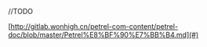 //TODO

[http://gitlab.wonhigh.cn/petrel-com-content/petrel-doc/blob/master/Petrel%E8%BF%90%E7%BB%B4.md](#)

